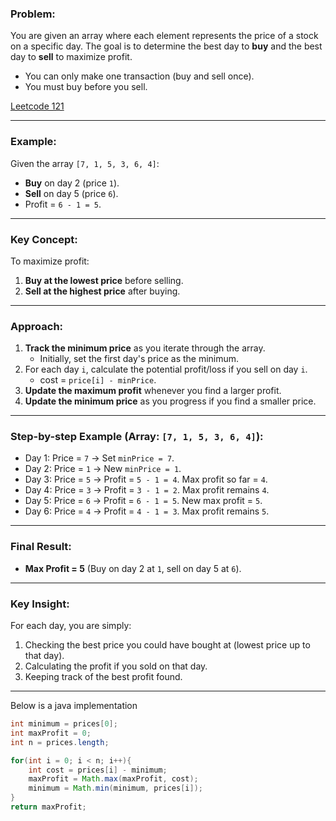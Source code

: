 ### **Problem:**  
You are given an array where each element represents the price of a stock on a specific day. The goal is to determine the best day to **buy** and the best day to **sell** to maximize profit.  
- You can only make one transaction (buy and sell once).
- You must buy before you sell.

[Leetcode 121](https://leetcode.com/problems/best-time-to-buy-and-sell-stock/description/)

---

### **Example:**
Given the array `[7, 1, 5, 3, 6, 4]`:
- **Buy** on day 2 (price `1`).
- **Sell** on day 5 (price `6`).
- Profit = `6 - 1 = 5`.

---

### **Key Concept:**
To maximize profit:
1. **Buy at the lowest price** before selling.
2. **Sell at the highest price** after buying.

---

### **Approach:**
1. **Track the minimum price** as you iterate through the array.
   - Initially, set the first day's price as the minimum.
2. For each day `i`, calculate the potential profit/loss if you sell on day `i`.
   - cost = `price[i] - minPrice`.
3. **Update the maximum profit** whenever you find a larger profit.
4. **Update the minimum price** as you progress if you find a smaller price.

---

### **Step-by-step Example (Array: `[7, 1, 5, 3, 6, 4]`):**
- Day 1: Price = `7` → Set `minPrice = 7`.
- Day 2: Price = `1` → New `minPrice = 1`.
- Day 3: Price = `5` → Profit = `5 - 1 = 4`. Max profit so far = `4`.
- Day 4: Price = `3` → Profit = `3 - 1 = 2`. Max profit remains `4`.
- Day 5: Price = `6` → Profit = `6 - 1 = 5`. New max profit = `5`.
- Day 6: Price = `4` → Profit = `4 - 1 = 3`. Max profit remains `5`.

---

### **Final Result:**
- **Max Profit = 5** (Buy on day 2 at `1`, sell on day 5 at `6`).

---

### **Key Insight:**
For each day, you are simply:
1. Checking the best price you could have bought at (lowest price up to that day).
2. Calculating the profit if you sold on that day.
3. Keeping track of the best profit found.

---
Below is a java implementation

```java
int minimum = prices[0];
int maxProfit = 0;
int n = prices.length;

for(int i = 0; i < n; i++){
    int cost = prices[i] - minimum;
    maxProfit = Math.max(maxProfit, cost);
    minimum = Math.min(minimum, prices[i]);
}
return maxProfit;
```